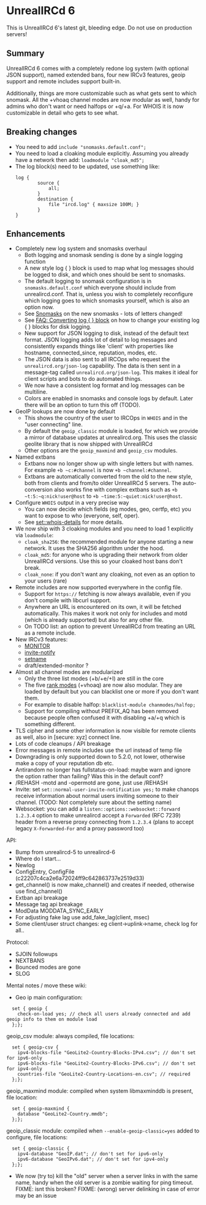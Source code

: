 UnrealIRCd 6
=============
This is UnrealIRCd 6's latest git, bleeding edge. Do not use on production servers!

Summary
--------
UnrealIRCd 6 comes with a completely redone log system (with optional
JSON support), named extended bans, four new IRCv3 features,
geoip support and remote includes support built-in.

Additionally, things are more customizable such as what gets sent to
which snomask. All the +vhoaq channel modes are now modular as well,
handy for admins who don't want or need halfops or +q/+a.
For WHOIS it is now customizable in detail who gets to see what.

Breaking changes
-----------------
* You need to add ```include "snomasks.default.conf";```
* You need to load a cloaking module explicitly. Assuming you already
  have a network then add: ```loadmodule "cloak_md5";```
* The log block(s) need to be updated, use something like:
  ```
  log {
          source {
              all;
          }
          destination {
              file "ircd.log" { maxsize 100M; }
          }
  }
  ```

Enhancements
-------------
* Completely new log system and snomasks overhaul
  * Both logging and snomask sending is done by a single logging function
  * A new style log { } block is used to map what log messages should be
    logged to disk, and which ones should be sent to snomasks.
  * The default logging to snomask configuration is in ```snomasks.default.conf```
    which everyone should include from unrealircd.conf. That is, unless you
    wish to completely reconfigure which logging goes to which snomasks
    yourself, which is also an option now.
  * See [Snomasks](https://www.unrealircd.org/docs/Snomasks#UnrealIRCd_6)
    on the new snomasks - lots of letters changed!
  * See [FAQ: Converting log { } block](https://www.unrealircd.org/docs/FAQ#old-log-block)
    on how to change your existing log { } blocks for disk logging.
  * New support for JSON logging to disk, instead of the default text format.
    JSON logging adds lot of detail to log messages and consistently
    expands things like 'client' with properties like hostname,
    connected_since, reputation, modes, etc.
  * The JSON data is also sent to all IRCOps who request the
    ```unrealircd.org/json-log``` capability. The data is then sent in
    a message-tag called ```unrealircd.org/json-log```. This makes it ideal
    for client scripts and bots to do automated things.
  * We now have a consistent log format and log messages can be multiline.
  * Colors are enabled in snomasks and console logs by default. Later there
    will be an option to turn this off (TODO).
* GeoIP lookups are now done by default
  * This shows the country of the user to IRCOps in ```WHOIS``` and in the
    "user connecting" line.
  * By default the ```geoip_classic``` module is loaded, for which we
    provide a mirror of database updates at unrealircd.org. This uses
    the classic geolite library that is now shipped with UnrealIRCd
  * Other options are the ```geoip_maxmind``` and ```geoip_csv``` modules.
* Named extbans
  * Extbans now no longer show up with single letters but with names.
    For example ```+b ~c:#channel``` is now ```+b ~channel:#channel```.
  * Extbans are automatically converted from the old to the new style,
    both from clients and from/to older UnrealIRCd 5 servers.
    The auto-conversion also works fine with complex extbans such as
    ```+b ~t:5:~q:nick!user@host``` to ```+b ~time:5:~quiet:nick!user@host```.
* Configure ```WHOIS``` output in a very precise way
  * You can now decide which fields (eg modes, geo, certfp, etc) you want
    to expose to who (everyone, self, oper).
  * See [set::whois-details](https://www.unrealircd.org/docs/Set_block#set::whois-details)
    for more details.
* We now ship with 3 cloaking modules and you need to load 1 explicitly
  via ```loadmodule```:
  * ```cloak_sha256```: the recommended module for anyone starting a new
    network. It uses the SHA256 algorithm under the hood.
  * ```cloak_md5```: for anyone who is upgrading their network from older
    UnrealIRCd versions. Use this so your cloaked host bans don't break.
  * ```cloak_none```: if you don't want any cloaking, not even as an option
    to your users (rare)
* Remote includes are now supported everywhere in the config file.
  * Support for ```https://``` fetching is now always available, even
    if you don't compile with libcurl support.
  * Anywhere an URL is encountered on its own, it will be fetched
    automatically. This makes it work not only for includes and motd
    (which is already supported) but also for any other file.
  * On TODO list: an option to prevent UnrealIRCd from treating an URL as a
    remote include.
* New IRCv3 features:
  * [MONITOR](https://ircv3.net/specs/extensions/monitor.html)
  * [invite-notify](https://ircv3.net/specs/extensions/invite-notify)
  * [setname](https://ircv3.net/specs/extensions/setname.html)
  * draft/extended-monitor ?
* Almost all channel modes are modularized
  * Only the three list modes (+b/+e/+I) are still in the core
  * The five [rank modes](https://www.unrealircd.org/docs/Channel_Modes#Access_levels)
    (+vhoaq) are now also modular. They are loaded by default but you can
    blacklist one or more if you don't want them.
  * For example to disable halfop: ```blacklist-module chanmodes/halfop;```
  * Support for compiling without PREFIX_AQ has been removed because
    people often confused it with disabling +a/+q which is something
    different.
* TLS cipher and some other information is now visible for remote
  clients as well, also in [secure: xyz] connect line.
* Lots of code cleanups / API breakage
* Error messages in remote includes use the url instead of temp file
* Downgrading is only supported down to 5.2.0, not lower, otherwise
  make a copy of your reputation db etc.
* Antirandom no longer has fullstatus-on-load: maybe warn and ignore
  the option rather than failing? Was this in the default conf?
* /REHASH -motd and -opermotd are gone, just use /REHASH
* Invite: set `set::normal-user-invite-notification yes;` to make chanops
  receive information about normal users inviting someone to their channel.
  (TODO: Not completely sure about the setting name)
* Websocket: you can add a `listen::options::websocket::forward 1.2.3.4` option
  to make unrealircd accept a `Forwarded` (RFC 7239) header from a reverse proxy
  connecting from `1.2.3.4` (plans to accept legacy `X-Forwarded-For` and a proxy
  password too)

API:
* Bump from unrealircd-5 to unrealircd-6
* Where do I start...
* Newlog
* ConfigEntry, ConfigFile (c22207c4ca2e6a72024ff9c642863737e2519d33)
* get_channel() is now make_channel() and creates if needed, otherwise use find_channel()
* Extban api breakage
* Message tag api breakage
* ModData MODDATA_SYNC_EARLY
* For adjusting fake lag use add_fake_lag(client, msec)
* Some client/user struct changes: eg client->uplink->name, check log for all..

Protocol:
* SJOIN followups
* NEXTBANS
* Bounced modes are gone
* SLOG


Mental notes / move these wiki:
* Geo ip main configuration:
```
  set { geoip {
    check-on-load yes; // check all users already connected and add geoip info to them on module load
  };};
```
  geoip_csv module: always compiled, file locations:
```
  set { geoip-csv {
    ipv4-blocks-file "GeoLite2-Country-Blocks-IPv4.csv"; // don't set for ipv6-only
    ipv6-blocks-file "GeoLite2-Country-Blocks-IPv6.csv"; // don't set for ipv4-only
    countries-file "GeoLite2-Country-Locations-en.csv"; // required
  };};
```
  geoip_maxmind module: compiled when system libmaxminddb is present, file location:
```
  set { geoip-maxmind {
    database "GeoLite2-Country.mmdb";
  };};
```
  geoip_classic module: compiled when `--enable-geoip-classic=yes` added to configure, file locations:
```
  set { geoip-classic {
    ipv4-database "GeoIP.dat"; // don't set for ipv6-only
    ipv6-database "GeoIPv6.dat"; // don't set for ipv4-only
  };};
```
* We now (try to) kill the "old" server when a server links in with the same
  name, handy when the old server is a zombie waiting for ping timeout.
  FIXME: isnt this broken?
FIXME: (wrong) server delinking in case of error may be an issue

